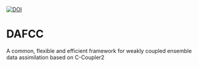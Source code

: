 <a href="https://zenodo.org/badge/latestdoi/252900310"><img src="https://zenodo.org/badge/252900310.svg" alt="DOI"></a> 
# DAFCC 
A common, flexible and efficient framework for weakly coupled ensemble data assimilation based on C-Coupler2


